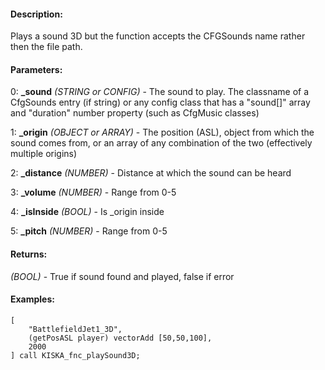 #### Description:
Plays a sound 3D but the function accepts the CFGSounds name rather then the file path.

#### Parameters:
0: **_sound** *(STRING or CONFIG)* - The sound to play. The classname of a CfgSounds entry (if string)or any config class that has a "sound[]" array and "duration" number property (such as CfgMusic classes)

1: **_origin** *(OBJECT or ARRAY)* - The position (ASL), object from which the sound comes from, or an array of any combination of the two (effectively multiple origins)

2: **_distance** *(NUMBER)* - Distance at which the sound can be heard

3: **_volume** *(NUMBER)* - Range from 0-5

4: **_isInside** *(BOOL)* - Is _origin inside

5: **_pitch** *(NUMBER)* - Range from 0-5

#### Returns:
*(BOOL)* - True if sound found and played, false if error

#### Examples:
```sqf
[
    "BattlefieldJet1_3D",
    (getPosASL player) vectorAdd [50,50,100],
    2000
] call KISKA_fnc_playSound3D;
```

